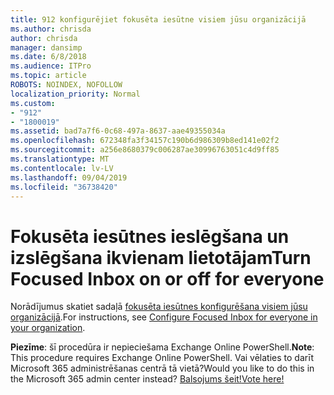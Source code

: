 ```yaml
---
title: 912 konfigurējiet fokusēta iesūtne visiem jūsu organizācijā
ms.author: chrisda
author: chrisda
manager: dansimp
ms.date: 6/8/2018
ms.audience: ITPro
ms.topic: article
ROBOTS: NOINDEX, NOFOLLOW
localization_priority: Normal
ms.custom:
- "912"
- "1800019"
ms.assetid: bad7a7f6-0c68-497a-8637-aae49355034a
ms.openlocfilehash: 672348fa3f34157c190b6d986309b8ed141e02f2
ms.sourcegitcommit: a256e8680379c006287ae30996763051c4d9ff85
ms.translationtype: MT
ms.contentlocale: lv-LV
ms.lasthandoff: 09/04/2019
ms.locfileid: "36738420"
---
```

# <a name="turn-focused-inbox-on-or-off-for-everyone"></a><span data-ttu-id="31972-102">Fokusēta iesūtnes ieslēgšana un izslēgšana ikvienam lietotājam</span><span class="sxs-lookup"><span data-stu-id="31972-102">Turn Focused Inbox on or off for everyone</span></span>

<span data-ttu-id="31972-103">Norādījumus skatiet sadaļā [fokusēta iesūtnes konfigurēšana visiem jūsu organizācijā](https://docs.microsoft.com/office365/admin/setup/configure-focused-inbox).</span><span class="sxs-lookup"><span data-stu-id="31972-103">For instructions, see [Configure Focused Inbox for everyone in your organization](https://docs.microsoft.com/office365/admin/setup/configure-focused-inbox).</span></span>

<span data-ttu-id="31972-104">**Piezīme**: šī procedūra ir nepieciešama Exchange Online PowerShell.</span><span class="sxs-lookup"><span data-stu-id="31972-104">**Note**: This procedure requires Exchange Online PowerShell.</span></span> <span data-ttu-id="31972-105">Vai vēlaties to darīt Microsoft 365 administrēšanas centrā tā vietā?</span><span class="sxs-lookup"><span data-stu-id="31972-105">Would you like to do this in the Microsoft 365 admin center instead?</span></span> [<span data-ttu-id="31972-106">Balsojums šeit!</span><span class="sxs-lookup"><span data-stu-id="31972-106">Vote here!</span></span>](https://go.microsoft.com/fwlink/p/?linkid=862489)
